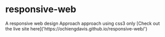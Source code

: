 # responsive-web
<p> A responsive web design Approach approach using css3 only
[Check out the live site here]('https://ochiengdavis.github.io/responsive-web/')

